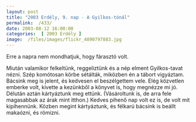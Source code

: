 ```yaml
---
layout: post
title: "2003 Erdély, 9. nap - A Gyilkos-tónál"
permalink:  /433/ 
date: 2003-08-12 16:00:00
categories:  [ 2003 Erdély ] 
image:  /files/images/flickr_4890797883.jpg 
---
```

Erre a napra nem mondhatjuk, hogy fárasztó volt.

Miután valamikor felkeltünk, reggeliztünk és a nép elment Gyilkos-tavat nézni. Szép komótosan körbe sétálták, miközben én a tábort vigyáztam. Bácsink meg is jelent, és kedvesen el beszélgettem vele. Elég közvetlen emberke volt, kivette a kezünkből a könyvet is, hogy megnézze mi jó. Délután aztán kártyáztunk meg ettünk. (Vásároltunk is, de arra fele magasabbak az árak mint itthon.) Kedves pihenő nap volt ez is, de volt mit kipihennünk. Közben megint kártyáztunk, és félkarú bácsink is beállt makaózni, és römizni.

